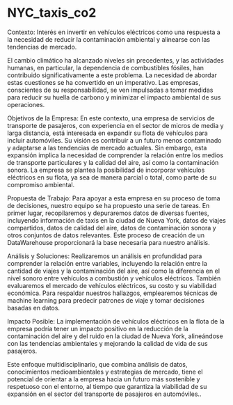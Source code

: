 # NYC_taxis_co2
Contexto: Interés en invertir en vehículos eléctricos como una respuesta a la necesidad de reducir la contaminación ambiental y alinearse con las tendencias de mercado.

 El cambio climático ha alcanzado niveles sin precedentes, y las actividades humanas, en particular, la dependencia de combustibles fósiles, han contribuido significativamente a este problema. La necesidad de abordar estas cuestiones se ha convertido en un imperativo. Las empresas, conscientes de su responsabilidad, se ven impulsadas a tomar medidas para reducir su huella de carbono y minimizar el impacto ambiental de sus operaciones.

Objetivos de la Empresa:
En este contexto, una empresa de servicios de transporte de pasajeros, con experiencia en el sector de micros de media y larga distancia, está interesada en expandir su flota de vehículos para incluir automóviles. Su visión es contribuir a un futuro menos contaminado y adaptarse a las tendencias de mercado actuales. Sin embargo, esta expansión implica la necesidad de comprender la relación entre los medios de transporte particulares y la calidad del aire, así como la contaminación sonora. La empresa se plantea la posibilidad de incorporar vehículos eléctricos en su flota, ya sea de manera parcial o total, como parte de su compromiso ambiental.

Propuesta de Trabajo:
Para apoyar a esta empresa en su proceso de toma de decisiones, nuestro equipo se ha propuesto una serie de tareas. En primer lugar, recopilaremos y depuraremos datos de diversas fuentes, incluyendo información de taxis en la ciudad de Nueva York, datos de viajes compartidos, datos de calidad del aire, datos de contaminación sonora y otros conjuntos de datos relevantes. Este proceso de creación de un DataWarehouse proporcionará la base necesaria para nuestro análisis.

Análisis y Soluciones:
Realizaremos un análisis en profundidad para comprender la relación entre variables, incluyendo la relación entre la cantidad de viajes y la contaminación del aire, así como la diferencia en el nivel sonoro entre vehículos a combustión y vehículos eléctricos. También evaluaremos el mercado de vehículos eléctricos, su costo y su viabilidad económica. Para respaldar nuestros hallazgos, emplearemos técnicas de machine learning para predecir patrones de viaje y tomar decisiones basadas en datos.

Impacto Posible:
La implementación de vehículos eléctricos en la flota de la empresa podría tener un impacto positivo en la reducción de la contaminación del aire y del ruido en la ciudad de Nueva York, alineándose con las tendencias ambientales y mejorando la calidad de vida de sus pasajeros.

Este enfoque multidisciplinario, que combina análisis de datos, conocimientos medioambientales y estrategias de mercado, tiene el potencial de orientar a la empresa hacia un futuro más sostenible y respetuoso con el entorno, al tiempo que garantiza la viabilidad de su expansión en el sector del transporte de pasajeros en automóviles..
